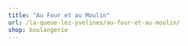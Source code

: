 ```yaml
---
title: "Au Four et au Moulin"
url: /la-queue-lez-yvelines/au-four-et-au-moulin/
shop: boulangerie
---
```

